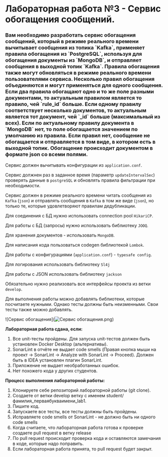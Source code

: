 <h1>Лабораторная работа №3 - Сервис обогащения сообщений.</h1>

<h3>Вам необходимо разработать сервис обогащения сообщений, который в режиме реального времени вычитывает сообщения из топика `Kafka`, 
применяет правила обогащения из `PostgreSQL`, используя для обогащения документы из `MongoDB`, и отправляет сообщения в выходной топик `Kafka`.
Правила обогащения также могут обновляться в режиме реального времени пользователями сервиса. Несколько правил обогащения объединяются и могут применяться для одного сообщения. 
Если два правила обогащают одно и то же поле разными документами, то актуальным правилом является то правило, чей `rule_id` больше.
Если одному правилу соответствует несколько документов, то актуальным является тот документ, чей `_id` больше (максимальный из всех).
Если по актуальному правилу документа в `MongoDB` нет, то поле обогащается значением по умолчанию из правила.
Если правил нет, сообщение не обогащается и отправляется в том виде, в котором есть в выходной топик.
Обогащение происходит документом в формате json со всеми полями.
</h3>

Сервис должен вычитывать конфигурации из `application.conf`.

Сервис должнен раз в заданное время (параметр `updateIntervalSec`) проверять данные в `postgreSQL` и обновлять правила фильтрации при необходимости.

Сервис должен в режиме реального времени читать сообщения из `Kafka` (`json`) и отправлять сообщения в `Kafka` в том же виде (`json`), но только те, которые удовлетворяют правилам дедубликации.

Для соединения с БД нужно использовать connection pool `HikariCP`.

Для работы с БД (запросы) нужно использовать библиотеку `JOOQ`.

Для хранения документов - использовать `MongoDB`.

Для написания кода пользоваться codegen библиотекой `Lombok`.

Для работы с конфигурациями (`application.conf`) - `typesafe config`.

Для логирования использовать библиотеку `Sl4j`

Для работы с JSON использовать библиотеку `jackson`

Обязательно нужно реализовать все интерфейсы проекта из ветки `develop`.

Для выполнения работы можно добавлять библиотеки, которые посчитаете нужными. Однако тесты должны быть неизменными. Свои тесты также можно добавлять.

![Сервис обогащения](![Сервис обогащения.png](..%2F..%2FPictures%2F%D1%E5%F0%E2%E8%F1%20%EE%E1%EE%E3%E0%F9%E5%ED%E8%FF.png))


**Лабораторная работа сдана, если:**
1. Все unit-тесты пройдены. Для запуска unit-тестов должен быть установлен Docker Desktop (альтернативы).
2. SonarLint в отчёте не выдает code smells (Правая кнопка мыши на проект -> SonarLint -> Analyze with SonarLint -> Proceed). Должен быть в IDEA установлен плагин SonarLint.
3. Приложение не выдает необработанных ошибок.
4. Нет похожего кода у других студентов.

**Процесс выполнения лабораторной работы:**
1. Клонируете себе репозиторий лабораторной работы (git clone). 
2. Создаете от ветки develop ветку с именем student/фамилия_перваябукваимени_lab1.
3. Пишите код.
4. Запускаете все тесты, все тесты должны быть пройдены.
5. Исправляете code smells от SonarLint - не должно быть ни одного code smells
6. Когда считаете, что лабораторная работа готова к проверке создаете pull request в ветку release
7. По pull request происходит проверка кода и оставляются замечания в коде, которые надо поправить.
8. Если лабораторная работа принята, то pull request будет закрыт.
